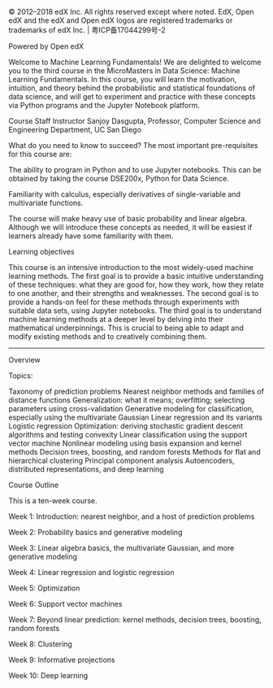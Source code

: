 © 2012–2018 edX Inc. All rights reserved except where noted. EdX, Open edX and the edX and Open edX logos are registered trademarks or trademarks of edX Inc. | 粤ICP备17044299号-2

Powered by Open edX

Welcome to Machine Learning Fundamentals!
We are delighted to welcome you to the third course in the MicroMasters in Data Science: Machine Learning Fundamentals. In this course, you will learn the motivation, intuition, and theory behind the probabilistic and statistical foundations of data science, and will get to experiment and practice with these concepts via Python programs and the Jupyter Notebook platform. 

Course Staff
Instructor
Sanjoy Dasgupta, Professor, Computer Science and Engineering Department, UC San Diego

What do you need to know to succeed?
The most important pre-requisites for this course are:

The ability to program in Python and to use Jupyter notebooks. This can be obtained by taking the course DSE200x, Python for Data Science.

Familiarity with calculus, especially derivatives of single-variable and multivariate functions.

The course will make heavy use of basic probability and linear algebra. Although we will introduce these concepts as needed, it will be easiest if learners already have some familiarity with them.

Learning objectives

This course is an intensive introduction to the most widely-used machine learning methods. The first goal is to provide a basic intuitive understanding of these techniques: what they are good for, how they work, how they relate to one another, and their strengths and weaknesses. The second goal is to provide a hands-on feel for these methods through experiments with suitable data sets, using Jupyter notebooks. The third goal is to understand machine learning methods at a deeper level by delving into their mathematical underpinnings. This is crucial to being able to adapt and modify existing methods and to creatively combining them.

__________________________________________________________________________________________________________

Overview

Topics:

Taxonomy of prediction problems
Nearest neighbor methods and families of distance functions
Generalization: what it means; overfitting; selecting parameters using cross-validation
Generative modeling for classification, especially using the multivariate Gaussian
Linear regression and its variants
Logistic regression
Optimization: deriving stochastic gradient descent algorithms and testing convexity
Linear classification using the support vector machine
Nonlinear modeling using basis expansion and kernel methods
Decision trees, boosting, and random forests
Methods for flat and hierarchical clustering
Principal component analysis 
Autoencoders, distributed representations, and deep learning

Course Outline

This is a ten-week course.

Week 1: Introduction: nearest neighbor, and a host of prediction problems

Week 2: Probability basics and generative modeling

Week 3: Linear algebra basics, the multivariate Gaussian, and more generative modeling

Week 4: Linear regression and logistic regression

Week 5: Optimization

Week 6: Support vector machines

Week 7: Beyond linear prediction: kernel methods, decision trees, boosting, random forests

Week 8: Clustering

Week 9: Informative projections

Week 10: Deep learning
